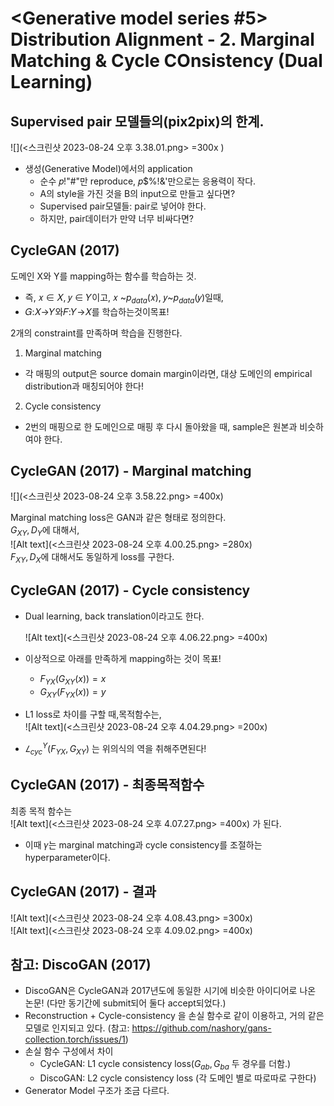 # <Generative model series #5> Distribution Alignment - 2. Marginal Matching & Cycle COnsistency (Dual Learning)

## Supervised pair 모델들의(pix2pix)의 한계.
![](<스크린샷 2023-08-24 오후 3.38.01.png> =300x )
- 생성(Generative Model)에서의 application
    - 순수 𝑝!"#"만 reproduce, 𝑝$%!&'만으로는 응용력이 작다. 
    - A의 style을 가진 것을 B의 input으로 만들고 싶다면? 
    - Supervised pair모델들: pair로 넣어야 한다.
    - 하지만, pair데이터가 만약 너무 비싸다면?

## CycleGAN (2017)
도메인 X와 Y를 mapping하는 함수를 학습하는 것.
- 즉, 𝑥 ∈ 𝑋, 𝑦 ∈ 𝑌이고, 𝑥 ~$p_{data}$(𝑥), 𝑦~$p_{data}$(𝑦)일때,
- 𝐺:𝑋→𝑌와𝐹:𝑌→𝑋를 학습하는것이목표!

2개의 constraint를 만족하며 학습을 진행한다.
1. Marginal matching
- 각 매핑의 output은 source domain margin이라면, 대상 도메인의 empirical distribution과 매칭되어야 한다! 
2. Cycle consistency
- 2번의 매핑으로 한 도메인으로 매핑 후 다시 돌아왔을 때, sample은 원본과 비슷하여야 한다.

## CycleGAN (2017) - Marginal matching
![](<스크린샷 2023-08-24 오후 3.58.22.png> =400x)

Marginal matching loss은 GAN과 같은 형태로 정의한다.   
$G_{XY}, D_Y$에 대해서,   
![Alt text](<스크린샷 2023-08-24 오후 4.00.25.png> =280x)  
$F_{XY}, D_X$에 대해서도 동일하게 loss를 구한다.

## CycleGAN (2017) - Cycle consistency
- Dual learning, back translation이라고도 한다.

    ![Alt text](<스크린샷 2023-08-24 오후 4.06.22.png> =400x)

- 이상적으로 아래를 만족하게 mapping하는 것이 목표! 
    - $F_{YX} (G_{XY} (x)) =x$
    - $G_{XY} (F_{YX} (x)) =y$

- L1 loss로 차이를 구할 때,목적함수는,  
 ![Alt text](<스크린샷 2023-08-24 오후 4.04.29.png> =200x) 

- $𝐿^Y_{cyc}(F_{YX} ,G_{XY})$ 는 위의식의 역을 취해주면된다!

## CycleGAN (2017) - 최종목적함수
최종 목적 함수는  
![Alt text](<스크린샷 2023-08-24 오후 4.07.27.png> =400x)
가 된다.   
- 이때 𝛾는 marginal matching과 cycle consistency를 조절하는 hyperparameter이다.

## CycleGAN (2017) - 결과
![Alt text](<스크린샷 2023-08-24 오후 4.08.43.png> =300x)  
![Alt text](<스크린샷 2023-08-24 오후 4.09.02.png> =400x)

## 참고: DiscoGAN (2017)
- DiscoGAN은 CycleGAN과 2017년도에 동일한 시기에 비슷한 아이디어로 나온 논문! (다만 동기간에 submit되어 둘다 accept되었다.)  
- Reconstruction + Cycle-consistency 을 손실 함수로 같이 이용하고, 거의 같은 모델로 인지되고 있다.
    (참고: https://github.com/nashory/gans-collection.torch/issues/1)
- 손실 함수 구성에서 차이
    - CycleGAN: L1 cycle consistency loss($G_{ab}, G_{ba}$ 두 경우를 더함.)
    - DiscoGAN: L2 cycle consistency loss (각 도메인 별로 따로따로 구한다)
- Generator Model 구조가 조금 다르다.